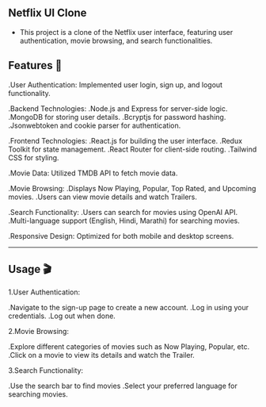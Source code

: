 
## Netflix UI Clone

- This project is a clone of the Netflix user interface, featuring user authentication, movie browsing, and search functionalities.

## Features 🚀
.User Authentication: Implemented user login, sign up, and logout functionality.

.Backend Technologies:
  .Node.js and Express for server-side logic.
  .MongoDB for storing user details.
  .Bcryptjs for password hashing.
  .Jsonwebtoken and cookie parser for authentication.

.Frontend Technologies:
  .React.js for building the user interface.
  .Redux Toolkit for state management.
  .React Router for client-side routing.
  .Tailwind CSS for styling.

.Movie Data: Utilized TMDB API to fetch movie data.

.Movie Browsing:
  .Displays Now Playing, Popular, Top Rated, and Upcoming movies.
  .Users can view movie details and watch Trailers.

.Search Functionality:
  .Users can search for movies using OpenAI API.
  .Multi-language support (English, Hindi, Marathi) for searching movies.

.Responsive Design: Optimized for both mobile and desktop screens.

________________________________________________________________________________________________________

## Usage 🎬

1.User Authentication:

 .Navigate to the sign-up page to create a new account.
 .Log in using your credentials.
 .Log out when done.

2.Movie Browsing:

 .Explore different categories of movies such as Now Playing, Popular, etc.
 .Click on a movie to view its details and watch the Trailer.

3.Search Functionality:

 .Use the search bar to find movies
 .Select your preferred language for searching movies.

